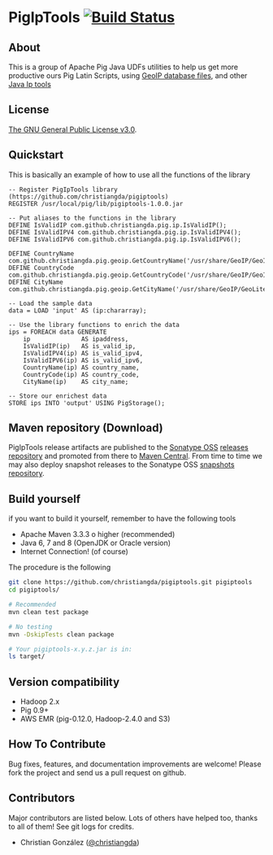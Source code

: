 # PigIpTools [![Build Status](https://travis-ci.org/christiangda/pigiptools.png)](https://travis-ci.org/christiangda/pigiptools)

## About
This is a group of Apache Pig Java UDFs utilities to help us get more productive ours Pig Latin Scripts, using [GeoIP database files](http://dev.maxmind.com/geoip/legacy/downloadable/), and other [Java Ip tools](http://docs.oracle.com/javase/7/docs/api/java/net/InetAddress.html)

## License
[The GNU General Public License v3.0](http://www.gnu.org/licenses/gpl-3.0.en.html).

## Quickstart
This is basically an example of how to use all the functions of the library
```pig
-- Register PigIpTools library (https://github.com/christiangda/pigiptools)
REGISTER /usr/local/pig/lib/pigiptools-1.0.0.jar

-- Put aliases to the functions in the library
DEFINE IsValidIP com.github.christiangda.pig.ip.IsValidIP();
DEFINE IsValidIPV4 com.github.christiangda.pig.ip.IsValidIPV4();
DEFINE IsValidIPV6 com.github.christiangda.pig.ip.IsValidIPV6();

DEFINE CountryName com.github.christiangda.pig.geoip.GetCountryName('/usr/share/GeoIP/GeoIP.dat','/usr/share/GeoIP/GeoIPv6.dat');
DEFINE CountryCode com.github.christiangda.pig.geoip.GetCountryCode('/usr/share/GeoIP/GeoIP.dat','/usr/share/GeoIP/GeoIPv6.dat');
DEFINE CityName com.github.christiangda.pig.geoip.GetCityName('/usr/share/GeoIP/GeoLiteCity.dat','/usr/share/GeoIP/GeoLiteCityv6.dat');

-- Load the sample data
data = LOAD 'input' AS (ip:chararray);

-- Use the library functions to enrich the data
ips = FOREACH data GENERATE
    ip              AS ipaddress,
    IsValidIP(ip)   AS is_valid_ip,
    IsValidIPV4(ip) AS is_valid_ipv4,
    IsValidIPV6(ip) AS is_valid_ipv6,
    CountryName(ip) AS country_name,
    CountryCode(ip) AS country_code,
    CityName(ip)    AS city_name;

-- Store our enrichest data
STORE ips INTO 'output' USING PigStorage();
```

## Maven repository (Download)
PigIpTools release artifacts are published to the [Sonatype OSS](https://oss.sonatype.org/) [releases repository](https://oss.sonatype.org/service/local/staging/deploy/maven2) and promoted from there to [Maven Central](http://search.maven.org/).
From time to time we may also deploy snapshot releases to the Sonatype OSS [snapshots repository](https://oss.sonatype.org/content/repositories/snapshots).

## Build yourself
if you want to build it yourself, remember to have the following tools
- Apache Maven 3.3.3 o higher (recommended)
- Java 6, 7 and 8 (OpenJDK  or Oracle version)
- Internet Connection! (of course)

The procedure is the following
```bash
git clone https://github.com/christiangda/pigiptools.git pigiptools
cd pigiptools/

# Recommended
mvn clean test package

# No testing
mvn -DskipTests clean package

# Your pigiptools-x.y.z.jar is in:
ls target/
```

## Version compatibility
- Hadoop 2.x
- Pig 0.9+
- AWS EMR (pig-0.12.0, Hadoop-2.4.0 and S3)

## How To Contribute
Bug fixes, features, and documentation improvements are welcome! Please fork the project and send us a pull request on github.

## Contributors
Major contributors are listed below. Lots of others have helped too, thanks to all of them!
See git logs for credits.
- Christian González ([@christiangda](https://twitter.com/christiangda))
